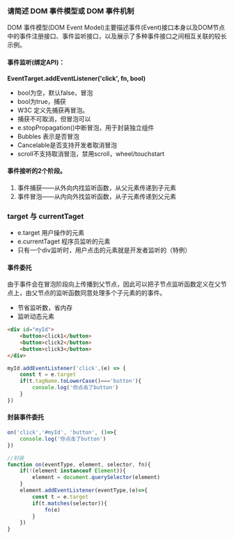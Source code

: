 ### 请简述 DOM 事件模型或 DOM 事件机制

DOM 事件模型(DOM Event Model)主要描述事件(Event)接口本身以及DOM节点中的事件注册接口、事件监听接口，以及展示了多种事件接口之间相互关联的较长示例。

#### 事件监听(绑定API)：

**EventTarget.addEventListener('click', fn, bool)**   

- bool为空，默认false，冒泡
- bool为true，捕获
- W3C 定义先捕获再冒泡。
- 捕获不可取消，但冒泡可以
- e.stopPropagation()中断冒泡，用于封装独立组件
- Bubbles 表示是否冒泡
- Cancelable是否支持开发者取消冒泡
- scroll不支持取消冒泡，禁用scroll，wheel/touchstart

#### 事件接听的2个阶段。

1. 事件捕获——从外向内找监听函数，从父元素传递到子元素
2. 事件冒泡——从内向外找监听函数，从子元素传递到父元素



### target 与 currentTaget

- e.target 用户操作的元素
- e.currentTaget 程序员监听的元素
- 只有一个div监听时，用户点击的元素就是开发者监听的（特例）





#### 事件委托

由于事件会在冒泡阶段向上传播到父节点，因此可以把子节点监听函数定义在父节点上，由父节点的监听函数同意处理多个子元素的的事件。

- 节省监听数，省内存
- 监听动态元素

```html
<div id="myId">
    <button>click1</button>
    <button>click2</button>
    <button>click3</button>
</div>
```

```js
myId.addEventListener('click',(e) => {
    const t = e.target
    if(t.tagName.toLowerCase()==='button'){
        console.log('你点击了button')
    }
})
```



#### 封装事件委托

```js
on('click','#myId', 'button', ()=>{
    console.log('你点击了button')
})

//封装
function on(eventType, element, selector, fn){
    if(!(element instanceof Element)){
        element = document.querySelector(element)
    }
    element.addEventListener(eventType,(e)=>{
        const t = e.target
        if(t.matches(selector)){
            fn(e)
        }
    })
}
```









